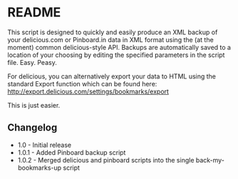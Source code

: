 # README

This script is designed to quickly and easily produce an XML backup of your delicious.com or Pinboard.in data in XML format using the (at the moment) common delicious-style API. Backups are automatically saved to a location of your choosing by editing the specified parameters in the script file. Easy. Peasy.

For delicious, you can alternatively export your data to HTML using the standard Export function which can be found here: http://export.delicious.com/settings/bookmarks/export

This is just easier.

## Changelog

* 1.0 - Initial release
* 1.0.1 - Added Pinboard backup script
* 1.0.2 - Merged delicious and pinboard scripts into the single back-my-bookmarks-up script
